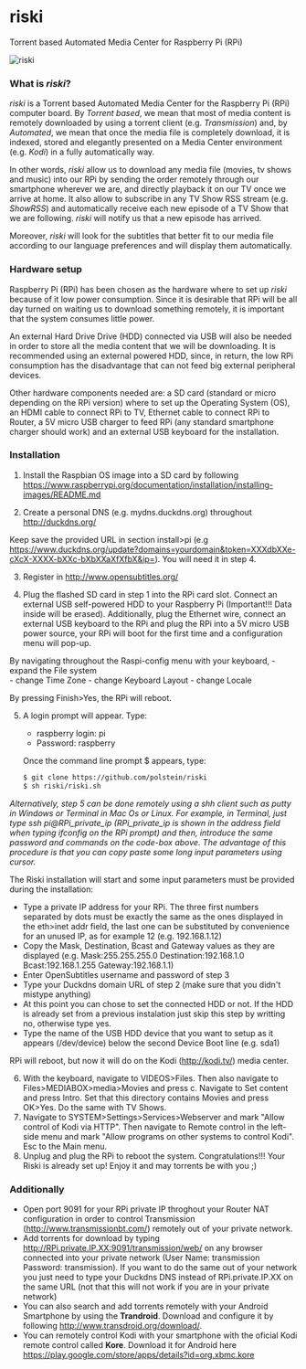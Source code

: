 # riski
Torrent based Automated Media Center for Raspberry Pi (RPi)

![riski](https://raw.githubusercontent.com/polstein/riski/master/riski.jpg)

### What is *riski*?
*riski* is a Torrent based Automated Media Center for the Raspberry Pi (RPi) computer board. By *Torrent based*, we mean that most of media content is remotely downloaded by using a torrent client (e.g. *Transmission*) and, by *Automated*, we mean that once the media file is completely download, it is indexed, stored and elegantly presented on a Media Center environment (e.g. *Kodi*) in a fully automatically way. 

In other words, *riski* allow us to download any media file (movies, tv shows and music) into our RPi by sending the order remotely through our smartphone wherever we are, and directly playback it on our TV once we arrive at home. It also allow to subscribe in any TV Show RSS stream (e.g. *ShowRSS*) and automatically receive each new episode of a TV Show that we are following. *riski* will notify us that a new episode has arrived. 

Moreover, *riski* will look for the subtitles that better fit to our media file according to our language preferences and will display them automatically.

### Hardware setup
Raspberry Pi (RPi) has been chosen as the hardware where to set up *riski* because of it low power consumption. Since it is desirable that RPi will be all day turned on waiting us to download something remotely, it is important that the system consumes little power. 

An external Hard Drive Drive (HDD) connected via USB will also be needed in order to store all the media content that we will be downloading. It is recommended using an external powered HDD, since, in return, the low RPi consumption has the disadvantage that can not feed big external peripheral devices. 

Other hardware components needed are: a SD card (standard or micro depending on the RPi version) where to set up the Operating System (OS), an HDMI cable to connect RPi to TV, Ethernet cable to connect RPi to Router, a 5V micro USB charger to feed RPi (any standard smartphone charger should work) and an external USB keyboard for the installation. 

### Installation
1. Install the Raspbian OS image into a SD card by following https://www.raspberrypi.org/documentation/installation/installing-images/README.md

2. Create a personal DNS  (e.g. mydns.duckdns.org) throughout http://duckdns.org/ 
    
 Keep save the provided URL in section install>pi (e.g https://www.duckdns.org/update?domains=yourdomain&token=XXXdbXXe-cXcX-XXXX-bXXc-bXbXXaXfXfbX&ip=). You will need it in step 4.

3. Register in http://www.opensubtitles.org/

4. Plug the flashed SD card in step 1 into the RPi card slot. Connect an external USB  self-powered HDD to your Raspberry Pi (Important!!! Data inside will be erased). Additionally, plug the Ethernet wire, connect an external USB keyboard to the RPi and plug the RPi into a 5V micro USB power source, your RPi will boot for the first time and a configuration menu will pop-up. 
    
 By navigating throughout the Raspi-config menu with your keyboard, 
    - expand the File system  
    - change Time Zone 
    - change Keyboard Layout
    - change Locale

 By pressing Finish>Yes, the RPi will reboot. 

5. A login prompt will appear. Type: 
    - raspberry login: pi
    - Password: raspberry 
 
    Once the command line prompt $ appears, type:
    ```sh
    $ git clone https://github.com/polstein/riski
    $ sh riski/riski.sh
    ```

 *Alternatively, step 5 can be done remotely using a shh client such as putty in Windows or Terminal in Mac Os or Linux. For example, in Terminal, just type _ssh pi@RPi_private_ip_ (_RPi_private_ip_ is shown in the _address_ field when typing _ifconfig_ on the RPi prompt) and then, introduce the same password and commands on the code-box above. The advantage of this procedure is that you can copy paste some long input parameters using cursor.*

   The Riski installation will start and some input parameters must be provided during the installation:
 - Type a private IP address for your RPi. The three first numbers separated by dots must be exactly the same as the ones displayed in the eth>inet addr field, the last one can be substituted by convenience for an unused IP, as for example 12 (e.g. 192.168.1.12)
 - Copy the Mask, Destination, Bcast and Gateway values as they are displayed (e.g. Mask:255.255.255.0 Destination:192.168.1.0 Bcast:192.168.1.255 Gateway:192.168.1.1)
 - Enter OpenSubtitles username and password of step 3
 - Type your Duckdns domain URL of step 2 (make sure that you didn't mistype anything)
 - At this point you can chose to set the connected HDD or not. If the HDD is already set from a previous instalation just skip this step by writting no, otherwise type yes.
 - Type the name of the USB HDD device that you want to setup as it appears (/dev/device) below the second Device Boot line (e.g. sda1)
 
 RPi will reboot, but now it will do on the Kodi (http://kodi.tv/) media center.

6. With the keyboard, navigate to VIDEOS>Files. Then also navigate to Files>MEDIABOX>media>Movies and press c. Navigate to Set content and press Intro. Set that this directory contains Movies and press OK>Yes. Do the same with TV Shows.
7. Navigate to SYSTEM>Settings>Services>Webserver and mark "Allow control of Kodi via HTTP". Then navigate to Remote control in the left-side menu and mark "Allow programs on other systems to control Kodi". Esc to the Main menu.
8. Unplug and plug the RPi to reboot the system. Congratulations!!! Your Riski is already set up! Enjoy it and may torrents be with you ;)

### Additionally
 * Open port 9091 for your RPi private IP throghout your Router NAT configuration in order to control Transmission (http://www.transmissionbt.com/) remotely out of your private network.
 * Add torrents for download by typing http://RPi.private.IP.XX:9091/transmission/web/ on any browser connected into your private network (User Name: transmission Password: transmission). If you want to do the same out of your network you just need to type your Duckdns DNS instead of RPi.private.IP.XX on the same URL (not that this will not work if you are in your private network)
 * You can also search and add torrents remotely with your Android Smartphone by using the **Trandroid**. Download and configure it by following http://www.transdroid.org/download/.
 * You can remotely control Kodi with your smartphone with the oficial Kodi remote control called **Kore**. Download it for Android here https://play.google.com/store/apps/details?id=org.xbmc.kore 
